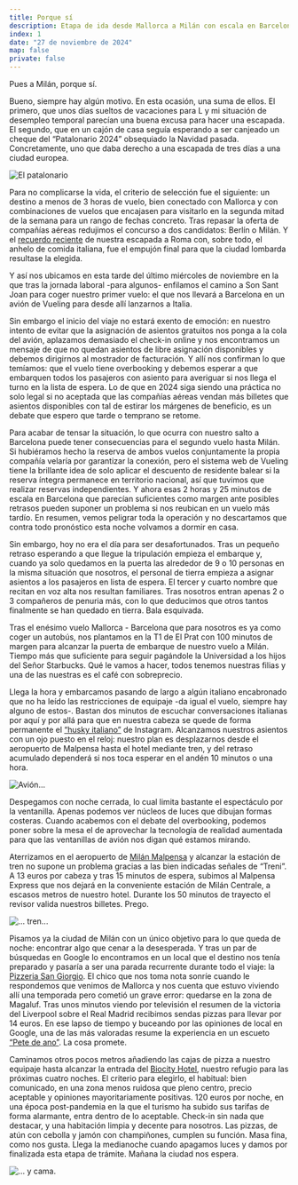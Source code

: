 ```yaml
---
title: Porque sí
description: Etapa de ida desde Mallorca a Milán con escala en Barcelona.
index: 1
date: "27 de noviembre de 2024"
map: false
private: false
---
```

Pues a Milán, porque sí.

Bueno, siempre hay algún motivo. En esta ocasión, una suma de ellos. El primero, que unos días sueltos de vacaciones para L y mi situación de desempleo temporal parecían una buena excusa para hacer una escapada. El segundo, que en un cajón de casa seguía esperando a ser canjeado un cheque del “Patalonario 2024” obsequiado la Navidad pasada. Concretamente, uno que daba derecho a una escapada de tres días a una ciudad europea.

![El patalonario](M24D00A01)

Para no complicarse la vida, el criterio de selección fue el siguiente: un destino a menos de 3 horas de vuelo, bien conectado con Mallorca y con combinaciones de vuelos que encajasen para visitarlo en la segunda mitad de la semana para un rango de fechas concreto. Tras repasar la oferta de compañías aéreas redujimos el concurso a dos candidatos: Berlín o Milán. Y el [recuerdo reciente](../2023roma "Viaje a Roma en 2023") de nuestra escapada a Roma con, sobre todo, el anhelo de comida italiana, fue el empujón final para que la ciudad lombarda resultase la elegida.

Y así nos ubicamos en esta tarde del último miércoles de noviembre en la que tras la jornada laboral -para algunos- enfilamos el camino a Son Sant Joan para coger nuestro primer vuelo: el que nos llevará a Barcelona en un avión de Vueling para desde allí lanzarnos a Italia.

Sin embargo el inicio del viaje no estará exento de emoción: en nuestro intento de evitar que la asignación de asientos gratuitos nos ponga a la cola del avión, aplazamos demasiado el check-in online y nos encontramos un mensaje de que no quedan asientos de libre asignación disponibles y debemos dirigirnos al mostrador de facturación. Y allí nos confirman lo que temíamos: que el vuelo tiene overbooking y debemos esperar a que embarquen todos los pasajeros con asiento para averiguar si nos llega el turno en la lista de espera. Lo de que en 2024 siga siendo una práctica no solo legal si no aceptada que las compañías aéreas vendan más billetes que asientos disponibles con tal de estirar los márgenes de beneficio, es un debate que espero que tarde o temprano se retome.

Para acabar de tensar la situación, lo que ocurra con nuestro salto a Barcelona puede tener consecuencias para el segundo vuelo hasta Milán. Si hubiéramos hecho la reserva de ambos vuelos conjuntamente la propia compañía velaría por garantizar la conexión, pero el sistema web de Vueling tiene la brillante idea de solo aplicar el descuento de residente balear si la reserva íntegra permanece en territorio nacional, así que tuvimos que realizar reservas independientes. Y ahora esas 2 horas y 25 minutos de escala en Barcelona que parecían suficientes como margen ante posibles retrasos pueden suponer un problema si nos reubican en un vuelo más tardío. En resumen, vemos peligrar toda la operación y no descartamos que contra todo pronóstico esta noche volvamos a dormir en casa.

Sin embargo, hoy no era el día para ser desafortunados. Tras un pequeño retraso esperando a que llegue la tripulación empieza el embarque y, cuando ya solo quedamos en la puerta las alrededor de 9 o 10 personas en la misma situación que nosotros, el personal de tierra empieza a asignar asientos a los pasajeros en lista de espera. El tercer y cuarto nombre que recitan en voz alta nos resultan familiares. Tras nosotros entran apenas 2 o 3 compañeros de penuria más, con lo que deducimos que otros tantos finalmente se han quedado en tierra. Bala esquivada.

Tras el enésimo vuelo Mallorca - Barcelona que para nosotros es ya como coger un autobús, nos plantamos en la T1 de El Prat con 100 minutos de margen para alcanzar la puerta de embarque de nuestro vuelo a Milán. Tiempo más que suficiente para seguir pagándole la Universidad a los hijos del Señor Starbucks. Qué le vamos a hacer, todos tenemos nuestras filias y una de las nuestras es el café con sobreprecio.

Llega la hora y embarcamos pasando de largo a algún italiano encabronado que no ha leído las restricciones de equipaje -da igual el vuelo, siempre hay alguno de estos-. Bastan dos minutos de escuchar conversaciones italianas por aquí y por allá para que en nuestra cabeza se quede de forma permanente el [“husky italiano”](https://www.20minutos.es/gonzoo/noticia/5194498/0/aaron-husky-que-se-ha-hecho-viral-por-ladrar-con-acento-italiano-solo-le-falta-gesticular/ "Aaron, el husky que se ha hecho viral por \"ladrar con acento italiano\"") de Instagram. Alcanzamos nuestros asientos con un ojo puesto en el reloj: nuestro plan es desplazarnos desde el aeropuerto de Malpensa hasta el hotel mediante tren, y del retraso acumulado dependerá si nos toca esperar en el andén 10 minutos o una hora.

![Avión...](M24D00A02)

Despegamos con noche cerrada, lo cual limita bastante el espectáculo por la ventanilla. Apenas podemos ver núcleos de luces que dibujan formas costeras. Cuando acabemos con el debate del overbooking, podemos poner sobre la mesa el de aprovechar la tecnología de realidad aumentada para que las ventanillas de avión nos digan qué estamos mirando.

Aterrizamos en el aeropuerto de [Milán Malpensa](https://es.wikipedia.org/wiki/Aeropuerto_de_Mil%C3%A1n-Malpensa "Aeropuerto de Milán-Malpensa") y alcanzar la estación de tren no supone un problema gracias a las bien indicadas señales de “Treni”. A 13 euros por cabeza y tras 15 minutos de espera, subimos al Malpensa Express que nos dejará en la conveniente estación de Milán Centrale, a escasos metros de nuestro hotel. Durante los 50 minutos de trayecto el revisor valida nuestros billetes. Prego.

![... tren...](M24D00A03)

Pisamos ya la ciudad de Milán con un único objetivo para lo que queda de noche: encontrar algo que cenar a la desesperada. Y tras un par de búsquedas en Google lo encontramos en un local que el destino nos tenía preparado y pasaría a ser una parada recurrente durante todo el viaje: la [Pizzeria San Giorgio](https://maps.app.goo.gl/HSW3cASxqbQu9n9x7 "San Giorgio Ristorante-Pizzeria"). El chico que nos toma nota sonríe cuando le respondemos que venimos de Mallorca y nos cuenta que estuvo viviendo allí una temporada pero cometió un grave error: quedarse en la zona de Magaluf. Tras unos minutos viendo por televisión el resumen de la victoria del Liverpool sobre el Real Madrid recibimos sendas pizzas para llevar por 14 euros. En ese lapso de tiempo y buceando por las opiniones de local en Google, una de las más valoradas resume la experiencia en un escueto [“Pete de ano”](https://maps.app.goo.gl/15FDjdzk7H9yuBaT6 "Pete de ano, la review definitiva"). La cosa promete.

Caminamos otros pocos metros añadiendo las cajas de pizza a nuestro equipaje hasta alcanzar la entrada del [Biocity Hotel](https://www.biocityhotel.it/es/), nuestro refugio para las próximas cuatro noches. El criterio para elegirlo, el habitual: bien comunicado, en una zona menos ruidosa que pleno centro, precio aceptable y opiniones mayoritariamente positivas. 120 euros por noche, en una época post-pandemia en la que el turismo ha subido sus tarifas de forma alarmante, entra dentro de lo aceptable. Check-in sin nada que destacar, y una habitación limpia y decente para nosotros. Las pizzas, de atún con cebolla y jamón con champiñones, cumplen su función. Masa fina, como nos gusta. Llega la medianoche cuando apagamos luces y damos por finalizada esta etapa de trámite. Mañana la ciudad nos espera.

![... y cama.](M24D00A04)